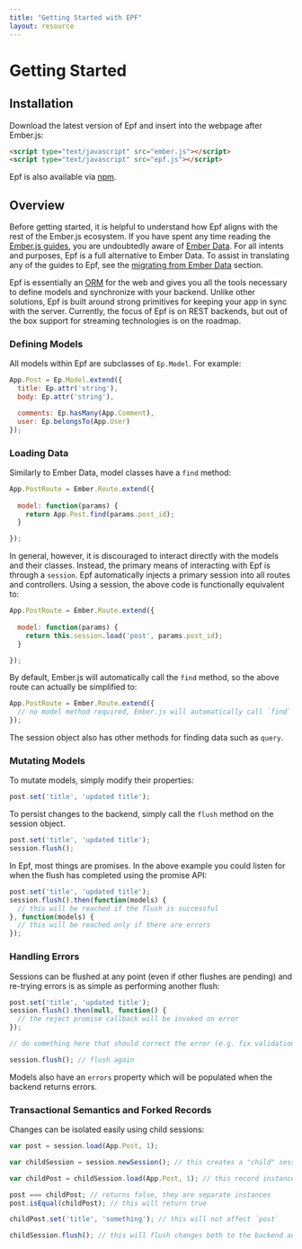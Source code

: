 ```yaml
---
title: "Getting Started with EPF"
layout: resource
---
```


# Getting Started

## Installation

Download the latest version of Epf and insert into the webpage after Ember.js:

```html
<script type="text/javascript" src="ember.js"></script>
<script type="text/javascript" src="epf.js"></script>
```

Epf is also available via [npm](https://npmjs.org/package/epf).

## Overview

Before getting started, it is helpful to understand how Epf aligns with the rest of the Ember.js ecosystem. If you have spent any time reading the [Ember.js guides](http://emberjs.com/guides/models/), you are undoubtedly aware of [Ember Data](https://github.com/emberjs/data). For all intents and purposes, Epf is a full alternative to Ember Data. To assist in translating any of the guides to Epf, see the [migrating from Ember Data](migrating_from_ember_data.html) section.

Epf is essentially an [ORM](https://en.wikipedia.org/wiki/Object-relational_mapping) for the web and gives you all the tools necessary to define models and synchronize with your backend. Unlike other solutions, Epf is built around strong primitives for keeping your app in sync with the server. Currently, the focus of Epf is on REST backends, but out of the box support for streaming technologies is on the roadmap.

### Defining Models

All models within Epf are subclasses of `Ep.Model`. For example:

```javascript
App.Post = Ep.Model.extend({
  title: Ep.attr('string'),
  body: Ep.attr('string'),

  comments: Ep.hasMany(App.Comment),
  user: Ep.belongsTo(App.User)
});
```

### Loading Data

Similarly to Ember Data, model classes have a `find` method:

```javascript
App.PostRoute = Ember.Route.extend({
  
  model: function(params) {
    return App.Post.find(params.post_id);
  }

});
```

In general, however, it is discouraged to interact directly with the models and their classes. Instead, the primary means of interacting with Epf is through a `session`. Epf automatically injects a primary session into all routes and controllers. Using a session, the above code is functionally equivalent to:

```javascript
App.PostRoute = Ember.Route.extend({
  
  model: function(params) {
    return this.session.load('post', params.post_id);
  }

});
```

By default, Ember.js will automatically call the `find` method, so the above route can actually be simplified to:

```javascript
App.PostRoute = Ember.Route.extend({
  // no model method required, Ember.js will automatically call `find` on `App.Post`
});
```

The session object also has other methods for finding data such as `query`.

### Mutating Models

To mutate models, simply modify their properties:

```javascript
post.set('title', 'updated title');
```

To persist changes to the backend, simply call the `flush` method on the session object.

```javascript
post.set('title', 'updated title');
session.flush();
```

In Epf, most things are promises. In the above example you could listen for when the flush has completed using the promise API:


```javascript
post.set('title', 'updated title');
session.flush().then(function(models) {
  // this will be reached if the flush is successful
}, function(models) {
  // this will be reached only if there are errors
});
```

### Handling Errors

Sessions can be flushed at any point (even if other flushes are pending) and re-trying errors is as simple as performing another flush:

```javascript
post.set('title', 'updated title');
session.flush().then(null, function() {
  // the reject promise callback will be invoked on error
});

// do something here that should correct the error (e.g. fix validations)

session.flush(); // flush again
```

Models also have an `errors` property which will be populated when the backend returns errors.

### Transactional Semantics and Forked Records

Changes can be isolated easily using child sessions:

```javascript
var post = session.load(App.Post, 1);

var childSession = session.newSession(); // this creates a "child" session

var childPost = childSession.load(App.Post, 1); // this record instance is separate from its corresponding instance in the parent session

post === childPost; // returns false, they are separate instances
post.isEqual(childPost); // this will return true

childPost.set('title', 'something'); // this will not affect `post`

childSession.flush(); // this will flush changes both to the backend and the parent session, at this point `post` will have its title updated to reflect `childPost`
```





